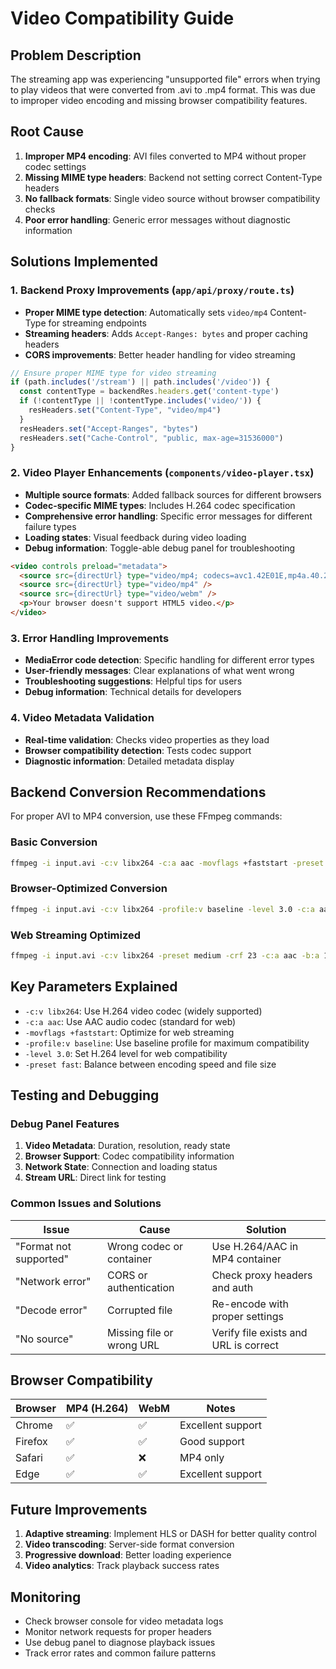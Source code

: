 # Video Compatibility Guide

## Problem Description

The streaming app was experiencing "unsupported file" errors when trying to play videos that were converted from .avi to .mp4 format. This was due to improper video encoding and missing browser compatibility features.

## Root Cause

1. **Improper MP4 encoding**: AVI files converted to MP4 without proper codec settings
2. **Missing MIME type headers**: Backend not setting correct Content-Type headers
3. **No fallback formats**: Single video source without browser compatibility checks
4. **Poor error handling**: Generic error messages without diagnostic information

## Solutions Implemented

### 1. Backend Proxy Improvements (`app/api/proxy/route.ts`)

- **Proper MIME type detection**: Automatically sets `video/mp4` Content-Type for streaming endpoints
- **Streaming headers**: Adds `Accept-Ranges: bytes` and proper caching headers
- **CORS improvements**: Better header handling for video streaming

```typescript
// Ensure proper MIME type for video streaming
if (path.includes('/stream') || path.includes('/video')) {
  const contentType = backendRes.headers.get('content-type')
  if (!contentType || !contentType.includes('video/')) {
    resHeaders.set("Content-Type", "video/mp4")
  }
  resHeaders.set("Accept-Ranges", "bytes")
  resHeaders.set("Cache-Control", "public, max-age=31536000")
}
```

### 2. Video Player Enhancements (`components/video-player.tsx`)

- **Multiple source formats**: Added fallback sources for different browsers
- **Codec-specific MIME types**: Includes H.264 codec specification
- **Comprehensive error handling**: Specific error messages for different failure types
- **Loading states**: Visual feedback during video loading
- **Debug information**: Toggle-able debug panel for troubleshooting

```html
<video controls preload="metadata">
  <source src={directUrl} type="video/mp4; codecs=avc1.42E01E,mp4a.40.2" />
  <source src={directUrl} type="video/mp4" />
  <source src={directUrl} type="video/webm" />
  <p>Your browser doesn't support HTML5 video.</p>
</video>
```

### 3. Error Handling Improvements

- **MediaError code detection**: Specific handling for different error types
- **User-friendly messages**: Clear explanations of what went wrong
- **Troubleshooting suggestions**: Helpful tips for users
- **Debug information**: Technical details for developers

### 4. Video Metadata Validation

- **Real-time validation**: Checks video properties as they load
- **Browser compatibility detection**: Tests codec support
- **Diagnostic information**: Detailed metadata display

## Backend Conversion Recommendations

For proper AVI to MP4 conversion, use these FFmpeg commands:

### Basic Conversion
```bash
ffmpeg -i input.avi -c:v libx264 -c:a aac -movflags +faststart -preset fast output.mp4
```

### Browser-Optimized Conversion
```bash
ffmpeg -i input.avi -c:v libx264 -profile:v baseline -level 3.0 -c:a aac -b:a 128k -movflags +faststart output.mp4
```

### Web Streaming Optimized
```bash
ffmpeg -i input.avi -c:v libx264 -preset medium -crf 23 -c:a aac -b:a 128k -movflags +faststart -f mp4 output.mp4
```

## Key Parameters Explained

- `-c:v libx264`: Use H.264 video codec (widely supported)
- `-c:a aac`: Use AAC audio codec (standard for web)
- `-movflags +faststart`: Optimize for web streaming
- `-profile:v baseline`: Use baseline profile for maximum compatibility
- `-level 3.0`: Set H.264 level for web compatibility
- `-preset fast`: Balance between encoding speed and file size

## Testing and Debugging

### Debug Panel Features

1. **Video Metadata**: Duration, resolution, ready state
2. **Browser Support**: Codec compatibility information
3. **Network State**: Connection and loading status
4. **Stream URL**: Direct link for testing

### Common Issues and Solutions

| Issue | Cause | Solution |
|-------|-------|----------|
| "Format not supported" | Wrong codec or container | Use H.264/AAC in MP4 container |
| "Network error" | CORS or authentication | Check proxy headers and auth |
| "Decode error" | Corrupted file | Re-encode with proper settings |
| "No source" | Missing file or wrong URL | Verify file exists and URL is correct |

## Browser Compatibility

| Browser | MP4 (H.264) | WebM | Notes |
|---------|-------------|------|-------|
| Chrome | ✅ | ✅ | Excellent support |
| Firefox | ✅ | ✅ | Good support |
| Safari | ✅ | ❌ | MP4 only |
| Edge | ✅ | ✅ | Excellent support |

## Future Improvements

1. **Adaptive streaming**: Implement HLS or DASH for better quality control
2. **Video transcoding**: Server-side format conversion
3. **Progressive download**: Better loading experience
4. **Video analytics**: Track playback success rates

## Monitoring

- Check browser console for video metadata logs
- Monitor network requests for proper headers
- Use debug panel to diagnose playback issues
- Track error rates and common failure patterns

